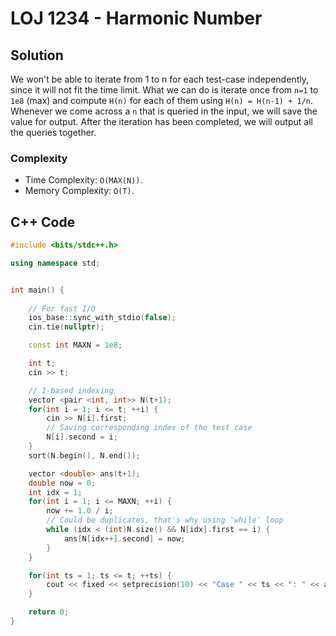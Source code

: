 # LOJ 1234 - Harmonic Number

## Solution
We won't be able to iterate from 1 to n for each test-case independently, since it will not fit the time limit. What we can do is iterate once from `n=1` to `1e8` (max) and compute `H(n)` for each of them using `H(n) = H(n-1) + 1/n`. Whenever we come across a `n` that is queried in the input, we will save the value for output. After the iteration has been completed, we will output all the queries together.

### Complexity
- Time Complexity: `O(MAX(N))`. 
- Memory Complexity: `O(T)`.

## C++ Code

```cpp
#include <bits/stdc++.h>

using namespace std;


int main() {
    
    // For fast I/O
    ios_base::sync_with_stdio(false);
    cin.tie(nullptr);

    const int MAXN = 1e8;

    int t;
    cin >> t;

    // 1-based indexing
    vector <pair <int, int>> N(t+1);
    for(int i = 1; i <= t; ++i) {
        cin >> N[i].first;
        // Saving corresponding index of the test case
        N[i].second = i;
    }
    sort(N.begin(), N.end());

    vector <double> ans(t+1);
    double now = 0;
    int idx = 1;
    for(int i = 1; i <= MAXN; ++i) {
        now += 1.0 / i;
        // Could be duplicates, that's why using 'while' loop
        while (idx < (int)N.size() && N[idx].first == i) {
            ans[N[idx++].second] = now;
        }
    }

    for(int ts = 1; ts <= t; ++ts) {
        cout << fixed << setprecision(10) << "Case " << ts << ": " << ans[ts] << '\n';
    }

    return 0;
}
```
